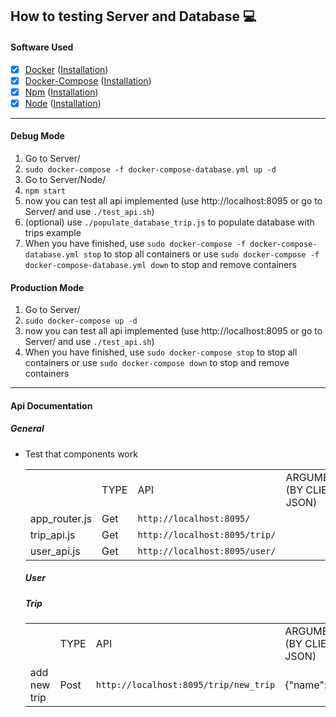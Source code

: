 ## How to testing Server and Database :computer:

#### Software Used
- [X] [Docker](https://docs.docker.com/) ([Installation](https://docs.docker.com/install/linux/docker-ce/ubuntu/))
- [X] [Docker-Compose](https://docs.docker.com/compose/) ([Installation](https://docs.docker.com/compose/install/))
- [X] [Npm](https://www.npmjs.com/)  ([Installation](https://www.npmjs.com/get-npm))
- [X] [Node](https://nodejs.org/en/about/) ([Installation](https://www.npmjs.com/get-npm))

***

#### Debug Mode

1. Go to Server/
2. ``` sudo docker-compose -f docker-compose-database.yml up -d ```
3. Go to Server/Node/
4. ``` npm start ```
5. now you can test all api implemented (use http://localhost:8095 or go to Server/ and use ``` ./test_api.sh ```)
6. (optional) use ```./populate_database_trip.js``` to populate database with trips example 
7. When you have finished, use ```sudo docker-compose -f docker-compose-database.yml stop``` to stop all containers or use ```sudo docker-compose -f docker-compose-database.yml down``` to stop and remove containers


#### Production Mode

1. Go to Server/
2. ``` sudo docker-compose up -d ```
3. now you can test all api implemented (use http://localhost:8095 or go to Server/ and use ``` ./test_api.sh ```)
4. When you have finished, use ```sudo docker-compose stop``` to stop all containers or use ```sudo docker-compose down``` to stop and remove containers

***

#### Api Documentation

##### General
- Test that components work

  <table style="width:100%">
  <tr>
    <td></td>
    <td>TYPE</td>
    <td>API</td>
    <td>ARGUMENTS (BY CLIENT JSON)</td>
  </tr>
  <tr>
    <td>app_router.js</td>
    <td>Get</td>
    <td><code>http://localhost:8095/</code></td> 
    <td></td>
  </tr>
  <tr>
    <td>trip_api.js</td>
    <td>Get</td>
    <td><code>http://localhost:8095/trip/</code></td> 
    <td></td>
  </tr>
   <tr>
    <td>user_api.js</td>
     <td>Get</td>
     <td><code>http://localhost:8095/user/</code></td> 
     <td></td>
  </tr>
</table>

##### User

##### Trip

<table style="width:100%">
  <tr>
    <td></td>
    <td>TYPE</td>
    <td>API</td>
    <td>ARGUMENTS (BY CLIENT JSON)</td>
  </tr>
  <tr>
    <td>add new trip</td>
    <td>Post</td>
    <td><code>http://localhost:8095/trip/new_trip</code></td> 
    <td>{"name":"<String","description":"String","departure":"String","destination":"String",budget:"Number","date":"Date"}</td>
  </tr>
</table>
